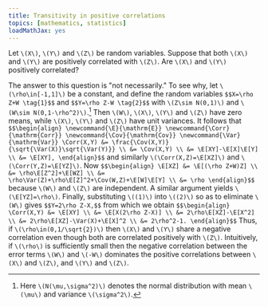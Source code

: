 ```yaml
---
title: Transitivity in positive correlations
topics: [mathematics, statistics]
loadMathJax: yes
---
```


Let `\(X\)`, `\(Y\)` and `\(Z\)` be random variables.
Suppose that both `\(X\)` and `\(Y\)` are positively correlated with `\(Z\)`.
Are `\(X\)` and `\(Y\)` positively correlated?

The answer to this question is "not necessarily."
To see why, let `\(\rho\in[-1,1]\)` be a constant, and define the random variables
`$$X=\rho Z+W \tag{1}$$`
and
`$$Y=\rho Z-W \tag{2}$$`
with `\(Z\sim N(0,1)\)` and `\(W\sim N(0,1-\rho^2)\)`.[^normal]
Then `\(W\)`, `\(X\)`, `\(Y\)` and `\(Z\)` have zero means, while `\(X\)`, `\(Y\)` and `\(Z\)` have unit variances.
It follows that
`$$\begin{align}
\newcommand{\E}{\mathrm{E}}
\newcommand{\Corr}{\mathrm{Corr}}
\newcommand{\Cov}{\mathrm{Cov}}
\newcommand{\Var}{\mathrm{Var}}
\Corr(X,Y)
&= \frac{\Cov(X,Y)}{\sqrt{\Var(X)}\sqrt{\Var(Y)}} \\
&= \Cov(X,Y) \\
&= \E[XY]-\E[X]\E[Y] \\
&= \E[XY],
\end{align}$$`
and similarly `\(\Corr(X,Z)=\E[XZ]\)` and `\(\Corr(Y,Z)=\E[YZ]\)`.
Now
`$$\begin{align}
\E[XZ]
&= \E[(\rho Z+W)Z] \\
&= \rho\E[Z^2]+\E[WZ] \\
&= \rho\Var(Z)+\rho\E[Z]^2+\Cov(W,Z)+\E[W]\E[Y] \\
&= \rho
\end{align}$$`
because `\(W\)` and `\(Z\)` are independent.
A similar argument yields `\(\E[YZ]=\rho\)`.
Finally, substituting `\((1)\)` into `\((2)\)` so as to eliminate `\(W\)` gives
`$$Y=2\rho Z-X,$$`
from which we obtain
`$$\begin{align}
\Corr(X,Y)
&= \E[XY] \\
&= \E[X(2\rho Z-X)] \\
&= 2\rho\E[XZ]-\E[X^2] \\
&= 2\rho\E[XZ]-\Var(X)+\E[X]^2 \\
&= 2\rho^2-1.
\end{align}$$`
Thus, if `\(\rho\in(0,1/\sqrt{2})\)` then `\(X\)` and `\(Y\)` share a negative correlation even though both are correlated positively with `\(Z\)`.
Intuitively, if `\(\rho\)` is sufficiently small then the negative correlation between the error terms `\(W\)` and `\(-W\)` dominates the positive correlations between `\(X\)` and `\(Z\)`, and `\(Y\)` and `\(Z\)`.

[^normal]: Here `\(N(\mu,\sigma^2)\)` denotes the normal distribution with mean `\(\mu\)` and variance `\(\sigma^2\)`.
